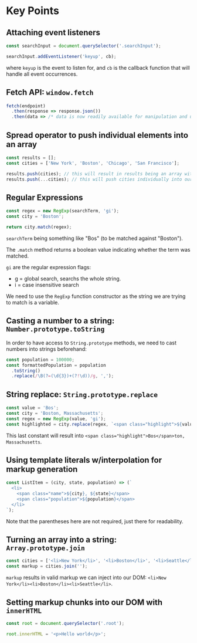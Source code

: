 # Key Points

## Attaching event listeners

```js
const searchInput = document.querySelector('.searchInput');

searchInput.addEventListener('keyup', cb);
```

where `keyup` is the event to listen for, and `cb` is the callback function that will handle all event occurrences.

## Fetch API: `window.fetch`

```js
fetch(endpoint)
  .then(response => response.json())
  .then(data => /* data is now readily available for manipulation and usage */);
```

## Spread operator to push individual elements into an array

```js
const results = [];
const cities = ['New York', 'Boston', 'Chicago', 'San Francisco'];

results.push(cities); // this will result in results being an array with a single element
results.push(...cities); // this will push cities individually into our results array
```

## Regular Expressions

```js
const regex = new RegExp(searchTerm, 'gi');
const city = 'Boston';

return city.match(regex);
```

`searchTerm` being something like "Bos" (to be matched against "Boston").

The `.match` method returns a boolean value indicating whether the term was matched.

`gi` are the regular expression flags:

* g = global search, searchs the whole string.
* i = case insensitive search

We need to use the `RegExp` function constructor as the string we are trying to match is a variable.

## Casting a number to a string: `Number.prototype.toString`

In order to have access to `String.prototype` methods, we need to cast numbers into strings beforehand:

```js
const population = 100000;
const formattedPopulation = population
  .toString()
  .replace(/\B(?=(\d{3})+(?!\d))/g, ',');
```

## String replace: `String.prototype.replace`

```js
const value = 'Bos';
const city = 'Boston, Massachusetts';
const regex = new RegExp(value, 'gi');
const highlighted = city.replace(regex, `<span class="highlight">${value}</span>`);
```

This last constant will result into `<span class="highlight">Bos</span>ton, Massachusetts`.

## Using template literals w/interpolation for markup generation

```js
const ListItem = (city, state, population) => (`
  <li>
    <span class="name">${city}, ${state}</span>
    <span class="population">${population}</span>
  </li>
`);
```

Note that the parentheses here are not required, just there for readability.

## Turning an array into a string: `Array.prototype.join`

```js
const cities = ['<li>New York</li>', '<li>Boston</li>', '<li>Seattle</li>'];
const markup = cities.join('');
```

`markup` results in valid markup we can inject into our DOM: `<li>New York</li><li>Boston</li><li>Seattle</li>`.

## Setting markup chunks into our DOM with `innerHTML`

```js
const root = document.querySelector('.root');

root.innerHTML = '<p>Hello world</p>';
```

